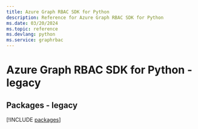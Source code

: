 ```yaml
---
title: Azure Graph RBAC SDK for Python
description: Reference for Azure Graph RBAC SDK for Python
ms.date: 03/20/2024
ms.topic: reference
ms.devlang: python
ms.service: graphrbac
---
```

# Azure Graph RBAC SDK for Python - legacy
## Packages - legacy
[!INCLUDE [packages](graph-rbac-index.md)]